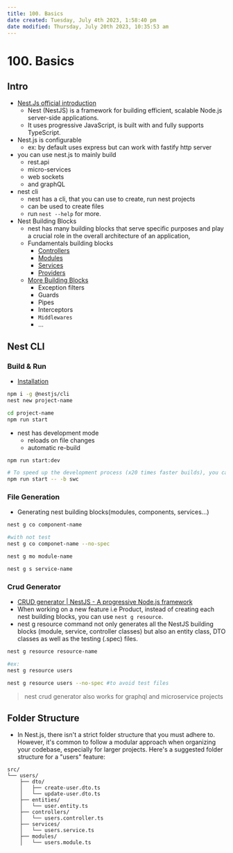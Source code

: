 ```yaml
---
title: 100. Basics
date created: Tuesday, July 4th 2023, 1:58:40 pm
date modified: Thursday, July 20th 2023, 10:35:53 am
---
```


# 100. Basics

## Intro

- [Nest.Js official introduction](https://docs.nestjs.com/)
	- Nest (NestJS) is a framework for building efficient, scalable Node.js server-side applications.
	- It uses progressive JavaScript, is built with and fully supports TypeScript.
- Nest.js is configurable
	- ex: by default uses express but can work with fastify http server
- you can use nest.js to mainly build
	- rest.api
	- micro-services
	- web sockets
	- and graphQL
- nest cli
	- nest has a cli, that you can use to create, run nest projects
	- can be used to create files
	- run `nest --help` for more.
- Nest Building Blocks
	- nest has many building blocks that serve specific purposes and play a crucial role in the overall architecture of an application,
	- Fundamentals building blocks
		- [Controllers](Frameworks/Nestjs/100.%20Basics/102.%20Controllers.md)
		- [Modules](Frameworks/Nestjs/100.%20Basics/103.%20Modules.md)
		- [Services](Frameworks/Nestjs/100.%20Basics/104.%20Services.md)
		- [Providers](Frameworks/Nestjs/100.%20Basics/105.%20Providers.md)
	- [More Building Blocks](Frameworks/Nestjs/400.%20More%20Building%20Blocks.md)
		- Exception filters
		- Guards
		- Pipes
		- Interceptors
		- `Middlewares`
		- …

## Nest CLI

### Build & Run

- [Installation](https://docs.nestjs.com/#installation)

```sh
npm i -g @nestjs/cli
nest new project-name

cd project-name
npm run start
```

- nest has development mode
	- reloads on file changes
	- automatic re-build

```sh
npm run start:dev

# To speed up the development process (x20 times faster builds), you can use the SWC builder by passing the -b swc flag to the start script, as follows npm 
npm run start -- -b swc
```

### File Generation

- Generating nest building blocks(modules, components, services…)

```sh
nest g co component-name

#with not test
nest g co componet-name --no-spec

nest g mo module-name

nest g s service-name
```

### Crud Generator

- [CRUD generator | NestJS - A progressive Node.js framework](https://docs.nestjs.com/recipes/crud-generator#crud-generator)
- When working on a new feature i.e Product, instead of creating each nest building blocks, you can use `nest g resource`.
- nest g resource command not only generates all the NestJS building blocks (module, service, controller classes) but also an entity class, DTO classes as well as the testing (.spec) files.

```sh
nest g resource resource-name

#ex:
nest g resource users

nest g resource users --no-spec #to avoid test files
```

> nest crud generator also works for graphql and microservice projects

## Folder Structure

- In Nest.js, there isn't a strict folder structure that you must adhere to. However, it's common to follow a modular approach when organizing your codebase, especially for larger projects. Here's a suggested folder structure for a "users" feature:

```
src/
└── users/
    ├── dto/
    │   ├── create-user.dto.ts
    │   └── update-user.dto.ts
    ├── entities/
    │   └── user.entity.ts
    ├── controllers/
    │   └── users.controller.ts
    ├── services/
    │   └── users.service.ts
    ├── modules/
    │   └── users.module.ts
```
